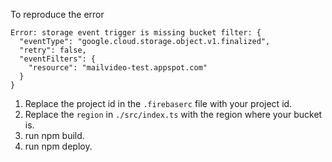 To reproduce the error
```
Error: storage event trigger is missing bucket filter: {
  "eventType": "google.cloud.storage.object.v1.finalized",
  "retry": false,
  "eventFilters": {
    "resource": "mailvideo-test.appspot.com"
  }
}
```


1. Replace the project id in the `.firebaserc` file with your project id.
2. Replace the `region` in `./src/index.ts` with the region where your bucket is.
3. run npm build.
4. run npm deploy.